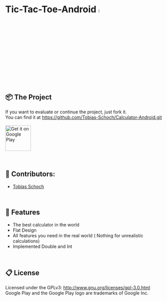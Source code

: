 # 
<h1 align="left">
   Tic-Tac-Toe-Android <img src='https://lh3.googleusercontent.com/XQONDWR9CL5Bai8c7fwPE8gwgQiIU83On6KtWr1dWyIZQa28AoYrDa1AsP0ohZbGbvY=s180-rw' height="5%" width="5%">
</h1>
<br>

## 📦 The Project

If you want to evaluate or continue the project, just fork it.
<br> 
You can find it at https://github.com/Tobias-Schoch/Calculator-Android.git
<br><br><a href='https://play.google.com/store/apps/details?id=com.tasch.tobiasschoch.calculator' target="_blank" ><img alt='Get it on Google Play' src='https://play.google.com/intl/en_us/badges/images/generic/en_badge_web_generic.png' height='80px'/></a>

<br>

## 🐧 Contributors:

* [Tobias Schoch](https://github.com/tobias-schoch)

<br>

## 💾 Features

- The best calculator in the world
- Flat Design
- All features you need in the real world ( Nothing for unrealistic calculations) 
- Implemented Double and Int

<br>

## 📋 License

Licensed under the GPLv3: http://www.gnu.org/licenses/gpl-3.0.html
Google Play and the Google Play logo are trademarks of Google Inc.
